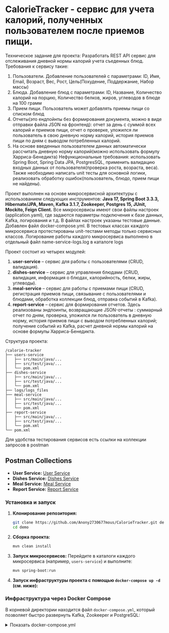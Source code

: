 # CalorieTracker - сервис для учета калорий, полученных пользователем после приемов пищи.

Техническое задание для проекта:
Разработать REST API сервис для отслеживания дневной нормы калорий учета съеденных блюд. 
Требования к сервису такие: 
1. Пользователи. Добавление пользователей с параметрами: ID, Имя, Email, Возраст, Вес, Рост, Цель(Похудение, Поддержание, Набор массы)
2. Блюда. Добавление блюд с параметрами: ID, Название, Количество калорий на порцию, Количество белков, жиров, углеводов в блюде на 100 грамм
3. Прием пищи. Пользователь может добавлять приемы пищи со списком блюд
4. Отчеты(это ендпойнты без формирования документа, можно в виде отправки файла JSON на фронтенд): отчет за день с суммой всех калорий и приемов пищи, отчет о проверке, уложился ли пользователь в свою дневную норму калорий, история приемов пищи по дням с выводом потребленных калорий.
5. На основе введенных пользователем данных автоматически рассчитать дневную норму калорий(можно использовать формулу Харриса-Бенедикта) Нефункциональные требования: использовать Spring Boot, Spring Data JPA, PostgresSQL, применить валидацию входных данных от пользователя(проверка роста, возраста, веса). Также необходимо написать unit тесты для основной логики, реализовать обработку ошибок(пользователь, блюдо, прием пищи не найдены).

Проект выполнен на основе микросервисной архитектуры с использованием следующих инструментов: **Java 17, Spring Boot 3.3.3, Hibernate/JPA, Maven, Kafka 3.1.7, Zookeeper, Postgres 15, JUnit, Mockito, Feign Client.** Все микросервисы имеют свои файлы настроек (application.yaml), где задаются параметры подключения к базе данных, Kafka, логирования и т.д. В файлах настроек указаны тестовые данные. Добавлен файл docker-compose.yml. В тестовых классах каждого микросервиса протестированы unit-тестами методы только сервисных классов. Логирование работы каждого микросервиса выполнено в отдельный файл name-service-logs.log в каталоге logs

Проект состоит из четырех модулей:
1. **user-service** – сервис для работы с пользователями (CRUD, валидация).
2. **dishes-service** – сервис для управления блюдами (CRUD, валидация, информация о блюдах, калорийность, белки, жиры, углеводы).
3. **meal-service** – сервис для работы с приемами пищи (CRUD, регистрация приемов пищи, связывание с пользователями и блюдами, обработка коллекции блюд, отправка событий в Kafka).
4. **report-service** – сервис для формирования отчетов. Здесь реализованы эндпоинты, возвращающие JSON-отчеты : суммарный отчет по дням, проверка, уложился ли пользователь в дневную норму, история приемов пищи с выводом потребленных калорий; получение событий из Kafka, расчет дневной нормы калорий на основе формулы Харриса-Бенедикта.
   
Структура проекта:
```
/calorie-tracker
├── users-service
│   ├── src/main/java/...
│   ├── src/test/java/...
│   └── pom.xml
├── dishes-service
│   ├── src/main/java/...
│   ├── src/test/java/...
│   └── pom.xml
├── logs/logs_files
├── meal-service
│   ├── src/main/java/...
│   ├── src/test/java/...
│   └── pom.xml
├── report-service
│   ├── src/main/java/...
│   ├── src/test/java/...
│   └── pom.xml
└── pom.xml
```
Для удобства тестирования сервисов есть ссылки на коллекции запросов в postman
## Postman Collections

- **User Service:** [User Service](https://lunar-astronaut-228999.postman.co/workspace/Team-Workspace~38144695-1e32-4100-88bb-de34b80eff1f/collection/43354093-1eee36e1-83af-441e-8d76-8a457af84a89?action=share&creator=43354093)
- **Dishes Service:** [Dishes Service](https://lunar-astronaut-228999.postman.co/workspace/Team-Workspace~38144695-1e32-4100-88bb-de34b80eff1f/collection/43354093-c06965d1-2b06-4a2c-960c-09bab708218d?action=share&creator=43354093)
- **Meal Service:** [Meal Service](https://lunar-astronaut-228999.postman.co/workspace/Team-Workspace~38144695-1e32-4100-88bb-de34b80eff1f/collection/43354093-4b768669-cd7e-49cd-8932-5936a3fcff74?action=share&creator=43354093)
- **Report Service:** [Report Service](https://lunar-astronaut-228999.postman.co/workspace/Team-Workspace~38144695-1e32-4100-88bb-de34b80eff1f/collection/43354093-c0145c6a-3ef4-4ab1-9959-2395a992938c?action=share&creator=43354093)


### Установка и запуск

1. **Клонирование репозитория:**
   ```bash
   git clone https://github.com/Anony2730677mous/CalorieTracker.git demo
   cd demo

    ```

2. **Сборка проекта:**
    ```sh
    mvn clean install
    ```

3. **Запуск микросервисов:**
   Перейдите в каталоги каждого микросервиса (например, `users-service`) и выполните:
    ```sh
    mvn spring-boot:run
    ```
4. **Запуск инфраструктуры проекта с помощью `docker-compose up -d` (см. ниже):**

### Инфраструктура через Docker Compose

В корневой директории находится файл `docker-compose.yml`, который позволяет быстро развернуть Kafka, Zookeeper и PostgreSQL:
<details>
  <summary>Показать docker-compose.yml</summary>

  ```yaml
  version: '3.8'
  services:
    zookeeper:
      image: confluentinc/cp-zookeeper:latest
      container_name: zookeeper
      environment:
        ZOOKEEPER_CLIENT_PORT: 2181
      ports:
        - "2181:2181"

    kafka:
      image: bitnami/kafka:latest
      container_name: kafka
      environment:
        ALLOW_PLAINTEXT_LISTENER: "yes"
        KAFKA_CFG_ZOOKEEPER_CONNECT: zookeeper:2181
        KAFKA_CFG_ADVERTISED_LISTENERS: PLAINTEXT://localhost:9092
        KAFKA_CFG_LISTENERS: PLAINTEXT://0.0.0.0:9092
      ports:
        - "9092:9092"
      depends_on:
        - zookeeper
      networks:
        - kafka-network

    postgres:
      image: postgres:15
      container_name: postgres
      environment:
        POSTGRES_USER: userok
        POSTGRES_PASSWORD: p@ssw0rd
        POSTGRES_DB: pogreb
      ports:
        - "5400:5432"
      volumes:
        - postgres-data:/var/lib/postgresql/data

  networks:
    kafka-network:
      driver: bridge

  volumes:
    postgres-data:
</details>
